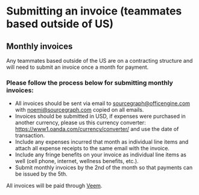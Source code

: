 # Submitting an invoice (teammates based outside of US)

## Monthly invoices

Any teammates based outside of the US are on a contracting structure and will need to submit an invoice once a month for payment. 

### Please follow the process below for submitting monthly invoices:

- All invoices should be sent via email to sourcegraph@officengine.com with noemi@sourcegraph.com copied on all emails.
- Invoices should be submitted in USD, if expenses were purchased in another currency, please us this currency converter: https://www1.oanda.com/currency/converter/ and use the date of transaction. 
- Include any expenses incurred that month as individual line items and attach all expense receipts to the same email with the invoice. 
- Include any fringe benefits on your invoice as individual line items as well (cell phone, internet, wellness benefits, etc.).
- Submit monthly invoices by the 2nd of the month so that payments can be issued by the 5th.

All invoices will be paid through [Veem](https://www.veem.com/).
